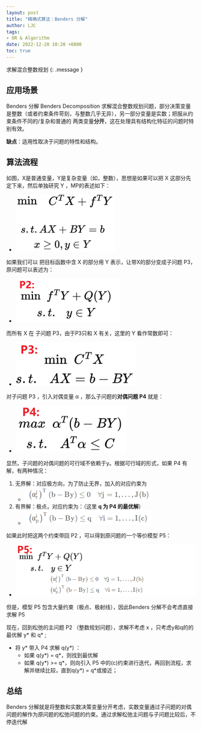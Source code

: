 ```yaml
---
layout: post
title: "精确式算法：Benders 分解"
author: LJC
tags:
- OR & Algorithm
date: 2022-12-20 10:20 +0800
toc: true
---
```


求解混合整数规划
{: .message }

## 应用场景

Benders 分解 Benders Decomposition 求解混合整数规划问题，部分决策变量是整数（或者约束条件苛刻，与整数几乎无异），另一部分变量是实数；把服从约束条件不同的/复杂和普通的 两类变量**分开**，这在处理具有结构化特征的问题时特别有效。

**缺点**：适用性取决于问题的特性和结构。

## 算法流程

如图，X是普通变量，Y是复杂变量（如，整数），思想是如果可以把 X 这部分先定下来，然后单独研究 Y ，MP的表述如下：

- ![bd-1.png](/images/or/bd-1.png)

如果我们可以 把目标函数中含 X 的部分用 Y 表示，让带X的部分变成子问题 P3，原问题可以表述为：
- ![bd-2.png](/images/or/bd-2.png)

而所有 X 在 子问题 P3，由于P3只和 X 有关，这里的 Y 看作常数即可：
- ![bd-3.png](/images/or/bd-3.png)

对子问题 P3 ，引入对偶变量 α ，那么子问题的**对偶问题 P4** 就是：
- ![bd-4.png](/images/or/bd-4.png)

显然，子问题的对偶问题的可行域不依赖于y。根据可行域的形式，如果 P4 有解，有两种情况：
1. 无界解：对应极方向，为了防止无界，加入的对应约束为
    - ![bd-5.png](/images/or/bd-5.png)
2. 有界解：极点，对应约束为：（这里 **q 为 P4 的最优解**）
    - ![bd-6.png](/images/or/bd-6.png)

如果此时把这两个约束带回 P2 ，可以得到原问题的一个等价模型 P5：
- ![bd-7.png](/images/or/bd-7.png)

但是，模型 P5 包含大量约束（极点、极射线），因此Benders 分解不会考虑直接求解 P5 

现在，回到松弛的主问题 P2 （整数规划问题），求解不考虑 x ，只考虑y和q的的最优解 y* 和 q* ;

- 将 y* 带入 P4 求解 q(y*) ：
    - 如果 q(y*) = q*，则找到最优解
    - 如果 q(y*) >= q*，则向引入 P5 中的(c)约束进行迭代，再回到流程，求解并继续比较，直到q(y*) = q*或接近；


## 总结

Benders 分解就是将整数和实数决策变量分开考虑，实数变量通过子问题的对偶问题的解作为原问题的松弛问题的约束。通过求解松弛主问题与子问题比较后，不停迭代解